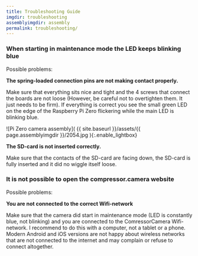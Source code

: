 ```yaml
---
title: Troubleshooting Guide
imgdir: troubleshooting
assemblyimgdir: assembly
permalink: troubleshooting/
---
```


### When starting in maintenance mode the LED keeps blinking blue

Possible problems:

**The spring-loaded connection pins are not making contact properly.**

Make sure that everything sits nice and tight and the 4 screws that connect the boards are not loose (However, be careful not to overtighten them. It just needs to be firm). If everything is correct you see the small green LED on the edge of the Raspberry Pi Zero flickering while the main LED is blinking blue.

![Pi Zero camera assembly]( {{ site.baseurl }}/assets/{{ page.assemblyimgdir }}/2054.jpg ){:.enable_lightbox}

<!-- (should look like this: http://digitalsolargraphy.com/assets/assembly/pi_act_led.jpg ) -->

**The SD-card is not inserted correctly.**

Make sure that the contacts of the SD-card are facing down, the SD-card is fully inserted and it did no wiggle itself loose.

### It is not possible to open the compressor.camera website

Possible problems:

**You are not connected to the correct Wifi-network**

Make sure that the camera did start in maintenance mode (LED is constantly blue, not blinking) and you are connected to the ComressorCamera Wifi-network. I recommend to do this with a computer, not a tablet or a phone. Modern Android and iOS versions are not happy about wireless networks that are not connected to the internet and may complain or refuse to connect altogether.